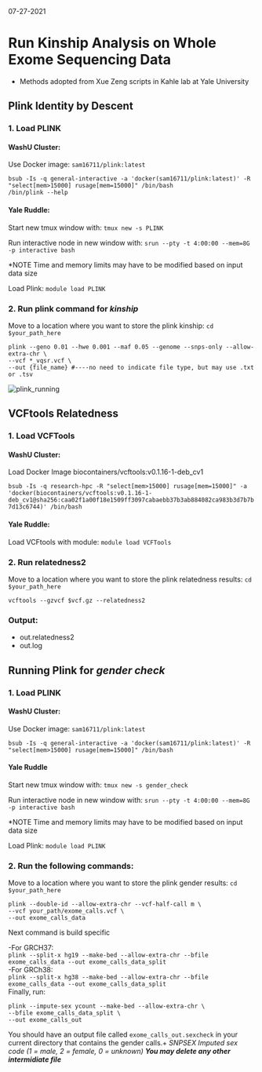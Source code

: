07-27-2021
# Run Kinship Analysis on Whole Exome Sequencing Data
- Methods adopted from Xue Zeng scripts in Kahle lab at Yale University

## Plink Identity by Descent

### 1. Load PLINK  
    
#### WashU Cluster: 

Use Docker image: `sam16711/plink:latest`

``` bsub -Is -q general-interactive -a 'docker(sam16711/plink:latest)' -R "select[mem>15000] rusage[mem=15000]" /bin/bash ``` <br>
``` /bin/plink --help ```

#### Yale Ruddle:
   
Start new tmux window with: `tmux new -s PLINK`

Run interactive node in new window with: `srun --pty -t 4:00:00 --mem=8G -p interactive bash`

*NOTE Time and memory limits may have to be modified based on input data size

Load Plink: `module load PLINK`

### 2. Run plink command for *kinship*

Move to a location where you want to store the plink kinship: `cd $your_path_here`

```
plink --geno 0.01 --hwe 0.001 --maf 0.05 --genome --snps-only --allow-extra-chr \
--vcf *_vqsr.vcf \
--out {file_name} #----no need to indicate file type, but may use .txt or .tsv
```

![plink_running](https://github.com/jinlab-washu/Plink/blob/master/plink_kinship.png)
    
## VCFtools Relatedness

### 1. Load VCFTools

#### WashU Cluster:

Load Docker Image biocontainers/vcftools:v0.1.16-1-deb_cv1

```bsub -Is -q research-hpc -R "select[mem>15000] rusage[mem=15000]" -a 'docker(biocontainers/vcftools:v0.1.16-1-deb_cv1@sha256:caa02f1a00f18e1509ff3097cabaebb37b3ab884082ca983b3d7b7b7d13c6744)' /bin/bash```

#### Yale Ruddle:

Load VCFtools with module: `module load VCFTools`

### 2. Run relatedness2

Move to a location where you want to store the plink relatedness results: `cd $your_path_here`

```vcftools --gzvcf $vcf.gz --relatedness2```
    
### Output:

- out.relatedness2
- out.log

## Running Plink for *gender check*

### 1. Load PLINK  

#### WashU Cluster: 

Use Docker image: `sam16711/plink:latest`

```bsub -Is -q general-interactive -a 'docker(sam16711/plink:latest)' -R "select[mem>15000] rusage[mem=15000]" /bin/bash```

#### Yale Ruddle 

Start new tmux window with: `tmux new -s gender_check`

Run interactive node in new window with: `srun --pty -t 4:00:00 --mem=8G -p interactive bash`

*NOTE Time and memory limits may have to be modified based on input data size

Load Plink: `module load PLINK`

### 2. Run the following commands:

Move to a location where you want to store the plink gender results: `cd $your_path_here`

```
plink --double-id --allow-extra-chr --vcf-half-call m \
--vcf your_path/exome_calls.vcf \
--out exome_calls_data
```
Next command is build specific
    
  -For GRCH37: <br>
    ```
    plink --split-x hg19 --make-bed --allow-extra-chr --bfile exome_calls_data --out exome_calls_data_split
    ``` <br>
  -For GRCh38: <br>
    ```
    plink --split-x hg38 --make-bed --allow-extra-chr --bfile exome_calls_data --out exome_calls_data_split
    ``` <br>
Finally, run: 

```
plink --impute-sex ycount --make-bed --allow-extra-chr \
--bfile exome_calls_data_split \
--out exome_calls_out
```

You should have an output file called `exome_calls_out.sexcheck` in your current directory that contains the gender calls.+
*SNPSEX	Imputed sex code (1 = male, 2 = female, 0 = unknown)*
***You may delete any other intermidiate file***
